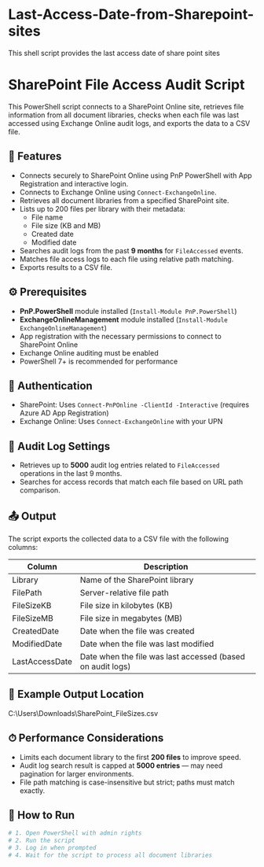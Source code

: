 # Last-Access-Date-from-Sharepoint-sites
This shell script provides the last access date of share point sites

# SharePoint File Access Audit Script

This PowerShell script connects to a SharePoint Online site, retrieves file information from all document libraries, checks when each file was last accessed using Exchange Online audit logs, and exports the data to a CSV file.

## 📌 Features

- Connects securely to SharePoint Online using PnP PowerShell with App Registration and interactive login.
- Connects to Exchange Online using `Connect-ExchangeOnline`.
- Retrieves all document libraries from a specified SharePoint site.
- Lists up to 200 files per library with their metadata:
  - File name
  - File size (KB and MB)
  - Created date
  - Modified date
- Searches audit logs from the past **9 months** for `FileAccessed` events.
- Matches file access logs to each file using relative path matching.
- Exports results to a CSV file.

## ⚙️ Prerequisites

- **PnP.PowerShell** module installed (`Install-Module PnP.PowerShell`)
- **ExchangeOnlineManagement** module installed (`Install-Module ExchangeOnlineManagement`)
- App registration with the necessary permissions to connect to SharePoint Online
- Exchange Online auditing must be enabled
- PowerShell 7+ is recommended for performance

## 🔐 Authentication

- SharePoint: Uses `Connect-PnPOnline -ClientId -Interactive` (requires Azure AD App Registration)
- Exchange Online: Uses `Connect-ExchangeOnline` with your UPN

## 🧾 Audit Log Settings

- Retrieves up to **5000** audit log entries related to `FileAccessed` operations in the last 9 months.
- Searches for access records that match each file based on URL path comparison.

## 📤 Output

The script exports the collected data to a CSV file with the following columns:

| Column         | Description                           |
|----------------|---------------------------------------|
| Library        | Name of the SharePoint library        |
| FilePath       | Server-relative file path             |
| FileSizeKB     | File size in kilobytes (KB)           |
| FileSizeMB     | File size in megabytes (MB)           |
| CreatedDate    | Date when the file was created        |
| ModifiedDate   | Date when the file was last modified  |
| LastAccessDate | Date when the file was last accessed (based on audit logs) |

## 📁 Example Output Location
C:\Users<UserName>\Downloads\SharePoint_FileSizes.csv


## ⏱ Performance Considerations

- Limits each document library to the first **200 files** to improve speed.
- Audit log search result is capped at **5000 entries** — may need pagination for larger environments.
- File path matching is case-insensitive but strict; paths must match exactly.

## 🚀 How to Run

```powershell
# 1. Open PowerShell with admin rights
# 2. Run the script
# 3. Log in when prompted
# 4. Wait for the script to process all document libraries


